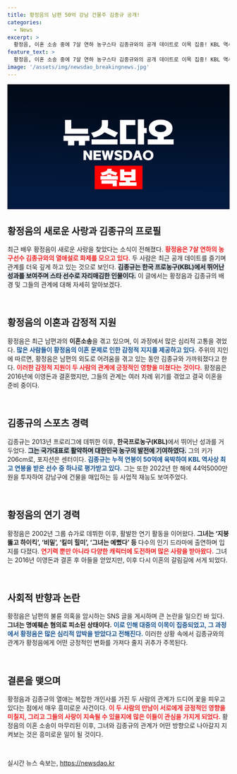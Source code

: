 ```yaml
---
title: 황정음의 남편 50억 강남 건물주 김종규 공개!
categories:
  - News
excerpt: >
  황정음, 이혼 소송 중에 7살 연하 농구스타 김종규와의 공개 데이트로 이목 집중! KBL 역사상 최고 연봉을 받은 김종규와의 러브스토리가 주목받고 있다. 과연 이들의 관계는 진정한 사랑일까? 클릭해 확인하세요!
feature_text: >
  황정음, 이혼 소송 중에 7살 연하 농구스타 김종규와의 공개 데이트로 이목 집중! KBL 역사상 최고 연봉을 받은 김종규와의 러브스토리가 주목받고 있다. 과연 이들의 관계는 진정한 사랑일까? 클릭해 확인하세요!
image: '/assets/img/newsdao_breakingnews.jpg'
---
```


<p><img src="/assets/img/newsdao_breakingnews.jpg" alt="ranknews 속보" /></p>

<h2 data-ke-size="size26">황정음의 새로운 사랑과 김종규의 프로필</h2>

<p data-ke-size="size16">최근 배우 황정음이 새로운 사랑을 찾았다는 소식이 전해졌다. <b><span style="color: #ee2323;">황정음은 7살 연하의 농구선수 김종규와의 열애설로 화제를 모으고 있다.</span></b> 두 사람은 최근 공개 데이트를 즐기며 관계를 더욱 깊게 하고 있는 것으로 보인다. <b><span style="background-color: #21538527;">김종규는 한국 프로농구(KBL)에서 뛰어난 성과를 보여주며 스타 선수로 자리매김한 인물이다.</span></b> 이 글에서는 황정음과 김종규의 배경 및 그들의 관계에 대해 자세히 알아보겠다.</p>

<p data-ke-size="size16">&nbsp;</p>

<h2 data-ke-size="size26">황정음의 이혼과 감정적 지원</h2>

<p data-ke-size="size16">황정음은 최근 남편과의 <b>이혼소송</b>을 겪고 있으며, 이 과정에서 많은 심리적 고통을 겪었다. <b><span style="color: #1a5490;">많은 사람들이 황정음의 이혼 문제로 인한 감정적 지지를 제공하고 있다.</span></b> 주위의 지인에 따르면, 황정음은 남편의 외도로 어려움을 겪고 있는 동안 김종규와 가까워졌다고 한다. <b><span style="color: #ee2323;">이러한 감정적 지원이 두 사람의 관계에 긍정적인 영향을 미쳤다는 것이다.</span></b> 황정음은 2016년에 이영돈과 결혼했지만, 그들의 관계는 여러 차례 위기를 겪었고 결국 이혼을 준비 중이다.</p>

<p data-ke-size="size16">&nbsp;</p>

<h2 data-ke-size="size26">김종규의 스포츠 경력</h2>

<p data-ke-size="size16">김종규는 2013년 프로리그에 데뷔한 이후, <b>한국프로농구(KBL)</b>에서 뛰어난 성과를 거두었다. <b><span style="background-color: #21538527;">그는 국가대표로 활약하며 대한민국 농구의 발전에 기여하였다.</span></b> 그의 키가 206cm로, 포지션은 센터이다. <b><span style="color: #1a5490;">김종규는 누적 연봉이 50억에 육박하여 KBL 역사상 최고 연봉을 받은 선수 중 하나로 평가받고 있다.</span></b> 그는 또한 2022년 한 해에 44억5000만원을 투자하여 강남구에 건물을 매입하는 등 사업적 재능도 보여주었다.</p>

<p data-ke-size="size16">&nbsp;</p>

<h2 data-ke-size="size26">황정음의 연기 경력</h2>

<p data-ke-size="size16">황정음은 2002년 그룹 슈가로 데뷔한 이후, 활발한 연기 활동을 이어왔다. <b>그녀는 ‘지붕뚫고 하이킥’, ‘비밀’, ‘킬미 힐미’, ‘그녀는 예뻤다’ 등</b> 다수의 인기 드라마에 출연하며 입지를 다졌다. <b><span style="color: #ee2323;">연기력 뿐만 아니라 다양한 캐릭터에 도전하며 많은 사랑을 받아왔다.</span></b> 그녀는 2016년 이영돈과 결혼 후 아들을 얻었지만, 이후 다시 이혼의 갈림길에 서게 되었다.</p>

<p data-ke-size="size16">&nbsp;</p>

<h2 data-ke-size="size26">사회적 반향과 논란</h2>

<p data-ke-size="size16">황정음은 남편의 불륜 의혹을 암시하는 SNS 글을 게시하며 큰 논란을 일으킨 바 있다. <b>그녀는 명예훼손 혐의로 피소된 상태이다.</b> <b><span style="color: #1a5490;">이로 인해 대중의 이목이 집중되었고, 그 과정에서 황정음은 많은 심리적 압박을 받았다고 전해진다.</span></b> 이러한 상황 속에서 김종규와의 관계가 황정음에게 어떤 긍정적인 변화를 가져다 줄지 귀추가 주목된다.</p>

<p data-ke-size="size16">&nbsp;</p>

<h2 data-ke-size="size26">결론을 맺으며</h2>

<p data-ke-size="size16">황정음과 김종규의 열애는 복잡한 개인사를 가진 두 사람의 관계가 드디어 꽃을 피우고 있다는 점에서 매우 흥미로운 사건이다. <b><span style="color: #ee2323;">이 두 사람의 만남이 서로에게 긍정적인 영향을 미칠지, 그리고 그들의 사랑이 지속될 수 있을지에 많은 이들이 관심을 가지게 되었다.</span></b> 황정음의 이혼 소송이 마무리된 이후, 그녀와 김종규의 관계가 어떤 방향으로 나아갈지 지켜보는 것은 흥미로운 일이 될 것이다.</p> 

<p data-ke-size="size16">&nbsp;</p>
실시간 뉴스 속보는, <a href="https://newsdao.kr" rel="dofollow">https://newsdao.kr</a>


